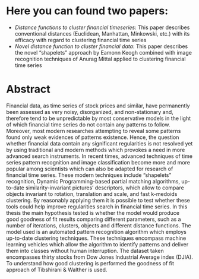 # Here you can found two papers: 
- *Distance functions to cluster financial timeseries*: This paper describes conventional distances (Euclidean, Manhattan, Minkowski, etc.) with its efficacy with regard to clustering financial time series 
- *Novel distance function to cluster financial data*: This paper describes the novel “shapelets” approach by Eamonn Keogh combined with image recognition techniques of Anurag Mittal applied to clustering financial time series


# Abstract
Financial data, as time series of stock prices and similar, have permanently been assessed as very noisy, disorganized, and non-stationary and, therefore tend to be unpredictable by most conservative models in the light of which financial time series do not contain any patterns to follow. Moreover, most modern researches attempting to reveal some patterns found only weak evidences of patterns existence. Hence, the question whether financial data contain any significant regularities is not resolved yet by using traditional and modern methods which provokes a need in more advanced search instruments. In recent times, advanced techniques of time series pattern recognition and image classification become more and more popular among scientists which can also be adapted for research of financial time series. These modern techniques include “shapelets” recognition, Dynamic Programming-based partial matching algorithms, up-to-date similarity-invariant pictures’ descriptors, which allow to compare objects invariant to rotation, translation and scale, and fast k-medoids clustering. By reasonably applying them it is possible to test whether these tools could help improve regularities search in financial time series.
In this thesis the main hypothesis tested is whether the model would produce good goodness of fit results comparing different parameters, such as a number of iterations, clusters, objects and different distance functions. The model used is an automated pattern recognition algorithm which employs up-to-date clustering techniques. These techniques encompass machine learning vehicles which allow the algorithm to identify patterns and deliver them into classes without human interruption. The dataset taken encompasses thirty stocks from Dow Jones Industrial Average index (DJIA). To understand how good clustering is performed the goodness of fit approach of Tibshirani & Walther is used.

